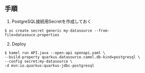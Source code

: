 ## 手順

1. PostgreSQL接続用Secretを作成しておく
```
$ oc create secret generic my-datasource --from-file=datasouce.properties
```

2. Deploy
```
$ kamel run API.java --open-api openapi.yaml \
--build-property quarkus.datasource.camel.db-kind=postgresql \
--config secret:my-datasource \
-d mvn:io.quarkus:quarkus-jdbc-postgresql
```